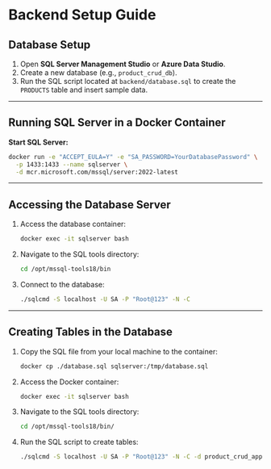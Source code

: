# Backend Setup Guide

## Database Setup

1. Open **SQL Server Management Studio** or **Azure Data Studio**.
2. Create a new database (e.g., `product_crud_db`).
3. Run the SQL script located at `backend/database.sql` to create the `PRODUCTS` table and insert sample data.

---

## Running SQL Server in a Docker Container

**Start SQL Server:**
```sh
docker run -e "ACCEPT_EULA=Y" -e "SA_PASSWORD=YourDatabasePassword" \
  -p 1433:1433 --name sqlserver \
  -d mcr.microsoft.com/mssql/server:2022-latest
```

---

## Accessing the Database Server

1. Access the database container:
   ```sh
   docker exec -it sqlserver bash
   ```
2. Navigate to the SQL tools directory:
   ```sh
   cd /opt/mssql-tools18/bin
   ```
3. Connect to the database:
   ```sh
   ./sqlcmd -S localhost -U SA -P "Root@123" -N -C
   ```

---

## Creating Tables in the Database

1. Copy the SQL file from your local machine to the container:
   ```sh
   docker cp ./database.sql sqlserver:/tmp/database.sql
   ```
2. Access the Docker container:
   ```sh
   docker exec -it sqlserver bash
   ```
3. Navigate to the SQL tools directory:
   ```sh
   cd /opt/mssql-tools18/bin/
   ```
4. Run the SQL script to create tables:
   ```sh
   ./sqlcmd -S localhost -U SA -P "Root@123" -N -C -d product_crud_app -i /tmp/database.sql
   ```
